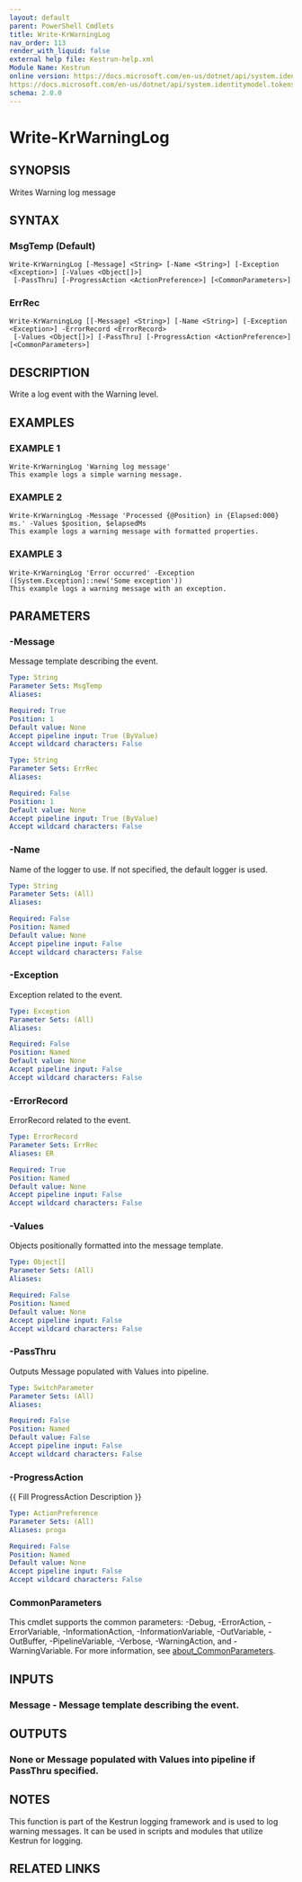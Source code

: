 ```yaml
---
layout: default
parent: PowerShell Cmdlets
title: Write-KrWarningLog
nav_order: 113
render_with_liquid: false
external help file: Kestrun-help.xml
Module Name: Kestrun
online version: https://docs.microsoft.com/en-us/dotnet/api/system.identitymodel.tokens.jwt.jwtsecuritytoken?view=azure-dotnet
https://docs.microsoft.com/en-us/dotnet/api/system.identitymodel.tokens.jwt.jwtsecuritytokenhandler?view=azure-dotnet
schema: 2.0.0
---
```


# Write-KrWarningLog

## SYNOPSIS
Writes Warning log message

## SYNTAX

### MsgTemp (Default)
```
Write-KrWarningLog [-Message] <String> [-Name <String>] [-Exception <Exception>] [-Values <Object[]>]
 [-PassThru] [-ProgressAction <ActionPreference>] [<CommonParameters>]
```

### ErrRec
```
Write-KrWarningLog [[-Message] <String>] [-Name <String>] [-Exception <Exception>] -ErrorRecord <ErrorRecord>
 [-Values <Object[]>] [-PassThru] [-ProgressAction <ActionPreference>] [<CommonParameters>]
```

## DESCRIPTION
Write a log event with the Warning level.

## EXAMPLES

### EXAMPLE 1
```
Write-KrWarningLog 'Warning log message'
This example logs a simple warning message.
```

### EXAMPLE 2
```
Write-KrWarningLog -Message 'Processed {@Position} in {Elapsed:000} ms.' -Values $position, $elapsedMs
This example logs a warning message with formatted properties.
```

### EXAMPLE 3
```
Write-KrWarningLog 'Error occurred' -Exception ([System.Exception]::new('Some exception'))
This example logs a warning message with an exception.
```

## PARAMETERS

### -Message
Message template describing the event.

```yaml
Type: String
Parameter Sets: MsgTemp
Aliases:

Required: True
Position: 1
Default value: None
Accept pipeline input: True (ByValue)
Accept wildcard characters: False
```

```yaml
Type: String
Parameter Sets: ErrRec
Aliases:

Required: False
Position: 1
Default value: None
Accept pipeline input: True (ByValue)
Accept wildcard characters: False
```

### -Name
Name of the logger to use.
If not specified, the default logger is used.

```yaml
Type: String
Parameter Sets: (All)
Aliases:

Required: False
Position: Named
Default value: None
Accept pipeline input: False
Accept wildcard characters: False
```

### -Exception
Exception related to the event.

```yaml
Type: Exception
Parameter Sets: (All)
Aliases:

Required: False
Position: Named
Default value: None
Accept pipeline input: False
Accept wildcard characters: False
```

### -ErrorRecord
ErrorRecord related to the event.

```yaml
Type: ErrorRecord
Parameter Sets: ErrRec
Aliases: ER

Required: True
Position: Named
Default value: None
Accept pipeline input: False
Accept wildcard characters: False
```

### -Values
Objects positionally formatted into the message template.

```yaml
Type: Object[]
Parameter Sets: (All)
Aliases:

Required: False
Position: Named
Default value: None
Accept pipeline input: False
Accept wildcard characters: False
```

### -PassThru
Outputs Message populated with Values into pipeline.

```yaml
Type: SwitchParameter
Parameter Sets: (All)
Aliases:

Required: False
Position: Named
Default value: False
Accept pipeline input: False
Accept wildcard characters: False
```

### -ProgressAction
{{ Fill ProgressAction Description }}

```yaml
Type: ActionPreference
Parameter Sets: (All)
Aliases: proga

Required: False
Position: Named
Default value: None
Accept pipeline input: False
Accept wildcard characters: False
```

### CommonParameters
This cmdlet supports the common parameters: -Debug, -ErrorAction, -ErrorVariable, -InformationAction, -InformationVariable, -OutVariable, -OutBuffer, -PipelineVariable, -Verbose, -WarningAction, and -WarningVariable. For more information, see [about_CommonParameters](http://go.microsoft.com/fwlink/?LinkID=113216).

## INPUTS

### Message - Message template describing the event.
## OUTPUTS

### None or Message populated with Values into pipeline if PassThru specified.
## NOTES
This function is part of the Kestrun logging framework and is used to log warning messages.
It can be used in scripts and modules that utilize Kestrun for logging.

## RELATED LINKS
